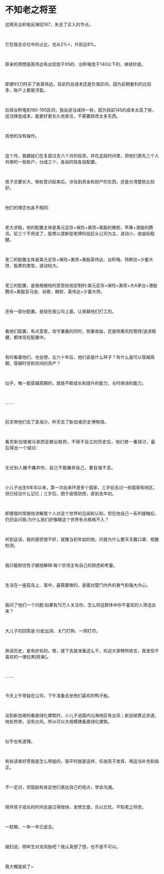 # 不知老之将至

<p style="visibility: visible;">这两天台积电反弹回167，失去了买入的节点。</p><p style="visibility: visible;"><br style="visibility: visible;"></p><p style="visibility: visible;">它在我总仓位中的占比，也从2%+，升到近8%。</p><p style="visibility: visible;"><br style="visibility: visible;"></p><p style="visibility: visible;">原来的预想是英伟达有出现低于95的、台积电低于140以下的，继续抄底。</p><p style="visibility: visible;"><br style="visibility: visible;"></p><p style="visibility: visible;">即便93刀时买了些英伟达，目前的总成本还是负值区间，因为前期套利的比较多，账户上都是浮盈。</p><p style="visibility: visible;"><br style="visibility: visible;"></p><p style="visibility: visible;">后续台积电到185-190区间，我会适当减持一些，因为目前145的成本太高了些，适当降低成本，能更好更长久地拿住，不需要顾虑太多东西。</p><p style="visibility: visible;"><br style="visibility: visible;"></p><p style="visibility: visible;">其他的没有操作。</p><p style="visibility: visible;"><br style="visibility: visible;"></p><p style="visibility: visible;">这个月，我跟娃们在复盘过去八个月的投资，并在这段时间里，把他们原先三个人共用的一些账户，分成三个，各自的钱各自配置。</p><p style="visibility: visible;"><br style="visibility: visible;"></p><p style="visibility: visible;">孩子总要长大，物权意识起来后，涉及到资金和财产的东西，还是分清楚些比较好。</p><p style="visibility: visible;"><br style="visibility: visible;"></p><p style="visibility: visible;">他们的理念也各不相同:</p><p style="visibility: visible;"><br style="visibility: visible;"></p><p style="visibility: visible;">老大求稳，他的配置主体是美元定存+保险+美债+美股的微软、苹果+港股的腾讯。前三个不用说了，股票以垄断型老牌科技巨头公司为主，波动小，收益较稳健。</p><p style="visibility: visible;"><br style="visibility: visible;"></p><p style="visibility: visible;">老二的配置主体是美元定存+保险+美债+美股英伟达、台积电、特斯拉+少量大饼，股票的类型，波动较大。</p><p style="visibility: visible;"><br style="visibility: visible;"></p><p style="visibility: visible;">老三的配置，是我根据他的意思给他定制的:美元定存+保险+美债+大A茅台+港股腾讯+美股亚马逊、谷歌、微软、英伟达+少量大饼。</p><p style="visibility: visible;"><br style="visibility: visible;"></p><p style="visibility: visible;">还有一部分配置，是投在我公司上面，让我替他们打工的。</p><p style="visibility: visible;"><br style="visibility: visible;"></p><p style="visibility: visible;">看他们配置，有点意思，攻守兼备的同时，侧重收益，还是侧重风险管控/追求稳健，都体现在配置中。</p><p style="visibility: visible;"><br style="visibility: visible;"></p><p style="visibility: visible;">有时看着他们，也会想，五六十年后，他们会是什么样子？有什么是可以穿越周期、穿越时空和空间的资产？</p><p style="visibility: visible;"><br style="visibility: visible;"></p><p style="visibility: visible;">似乎，唯一能穿越周期的，就是不断成长和提升的能力、与时俱进的能力。</p><p style="visibility: visible;"><br style="visibility: visible;"></p><p style="visibility: visible;">… …</p><p><br></p><p>前天带他们去了圣淘沙，昨天去了<span style="background-color: transparent;letter-spacing: 0.034em;caret-color: var(--weui-BRAND);">新加坡历史博物馆。</span></p><p><span style="background-color: transparent;letter-spacing: 0.034em;caret-color: var(--weui-BRAND);"><br></span></p><p><span style="background-color: transparent;letter-spacing: 0.034em;caret-color: var(--weui-BRAND);">看完新加坡被马来西亚踢出联邦，不得不自立的历史后，他们叁一番探讨，最后得出一个结论:</span></p><p><span style="background-color: transparent;letter-spacing: 0.034em;caret-color: var(--weui-BRAND);"><br></span></p><p><span style="background-color: transparent;letter-spacing: 0.034em;caret-color: var(--weui-BRAND);">无论别人嫌不嫌弃你，自己不能嫌弃自己，要自强不息。</span></p><p><span style="background-color: transparent;letter-spacing: 0.034em;caret-color: var(--weui-BRAND);"><br></span></p><p>小儿子出生6年半以来，第一次出来环游多个国家，三岁前去过一些国家和地区，但已经没什么记忆；三岁后，困于疫情防控，直到去年初。</p><p><br></p><p>即便我时常跟他讲解我个人对这个世界的见闻和认知，但在他自己一系列接触后，仍旧会问我:为什么我们好像跟这个世界有点格格不入？</p><p><br></p><p>听到这话，我的感受很不好，就像当初年幼的他，问我为什么要天天戴口罩、核酸检测。</p><p><br></p><p>我只能耐住性子跟他解释:每个农场主有自己的顾虑和考量。</p><p><br></p><p>生活在一座孤岛上、茧中，最需要做的，是面对楚门内外的勇气和强大内心。</p><p><br></p><p>我问了他们一个问题:如果有15万人关注你，怎么将这群体中你不喜欢的人筛选出来？</p><p><br></p><p>大儿子的回答是:引蛇出洞、关门打狗、一网打尽。</p><p><br></p><p>熟读历史，是有好处的。嗯，接下去就准备这么干，欢迎大家畅所欲言，我发现不喜欢的一律拉黑[旺柴]。</p><p><br></p><p>… …</p><p><br></p><p>今天上午带娃在公司，下午准备去坐他们喜欢的鸭子船。</p><p><br></p><p>谈到新加坡的垂直绿化建筑时，小儿子说国内沿海地区有台风；新加坡靠近赤道，地处热带，没有台风，所以可以大规模建垂直绿化建筑。</p><p><br></p><p>似乎也有道理。</p><p><br></p><p>有些读者好奇我是怎么带娃的，我平时就是这样，任由孩子发挥，再适当补充和指正。</p><p><br></p><p>不一定对，但鼓励和肯定他们表达自己的观点，学会沟通。</p><p><br></p><p>陪伴孩子成长的时间总是过得很快，发愤忘食，乐以忘忧，不知老之将至。</p><p><br></p><p>一眨眼，一年一年已逝去。</p><p><br></p><p>媳妇说，明年生对龙凤胎吧？我认真想了想，也不是不可以。</p><p><br></p><p>我大概是疯了~</p><p style="display: none;"><mp-style-type data-value="10000"></mp-style-type></p>